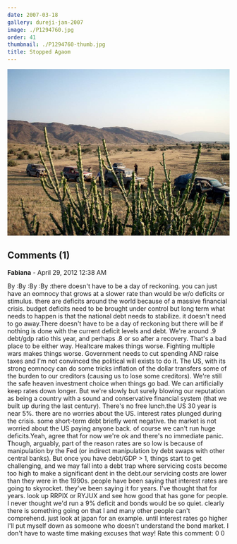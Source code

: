```yaml
---
date: 2007-03-18
gallery: dureji-jan-2007
image: ./P1294760.jpg
order: 41
thumbnail: ./P1294760-thumb.jpg
title: Stopped Agaom
---
```


![Stopped Agaom](./P1294760.jpg)

<div id="comments">

## Comments (1)

<div id="comment">

**Fabiana** - April 29, 2012 12:38 AM

By :By :By :By :there doesn't have to be a day of reckoning. you can just have an eomnocy that grows at a slower rate than would be w/o deficits or stimulus. there are deficits around the world because of a massive financial crisis. budget deficits need to be brought under control but long term what needs to happen is that the national debt needs to stabilize. it doesn't need to go away.There doesn't have to be a day of reckoning but there will be if nothing is done with the current deficit levels and debt. We're around .9 debt/gdp ratio this year, and perhaps .8 or so after a recovery. That's a bad place to be either way. Healtcare makes things worse. Fighting multiple wars makes things worse. Government needs to cut spending AND raise taxes and I'm not convinced the political will exists to do it. The US, with its strong eomnocy can do some tricks inflation of the dollar transfers some of the burden to our creditors (causing us to lose some creditors). We're still the safe heaven investment choice when things go bad. We can artificially keep rates down longer. But we're slowly but surely blowing our reputation as being a country with a sound and conservative financial system (that we built up during the last century). There's no free lunch.the US 30 year is near 5%. there are no worries about the US. interest rates plunged during the crisis. some short-term debt briefly went negative. the market is not worried about the US paying anyone back. of course we can't run huge deficits.Yeah, agree that for now we're ok and there's no immediate panic. Though, arguably, part of the reason rates are so low is because of manipulation by the Fed (or indirect manipulation by debt swaps with other central banks). But once you have debt/GDP > 1, things start to get challenging, and we may fall into a debt trap where servicing costs become too high to make a significant dent in the debt.our servicing costs are lower than they were in the 1990s. people have been saying that interest rates are going to skyrocket. they've been saying it for years. I've thought that for years. look up RRPIX or RYJUX and see how good that has gone for people. I never thought we'd run a 9% deficit and bonds would be so quiet. clearly there is something going on that I and many other people can't comprehend. just look at japan for an example. until interest rates go higher I'll put myself down as someone who doesn't understand the bond market. I don't have to waste time making excuses that way! Rate this comment: 0 0

</div>

</div>